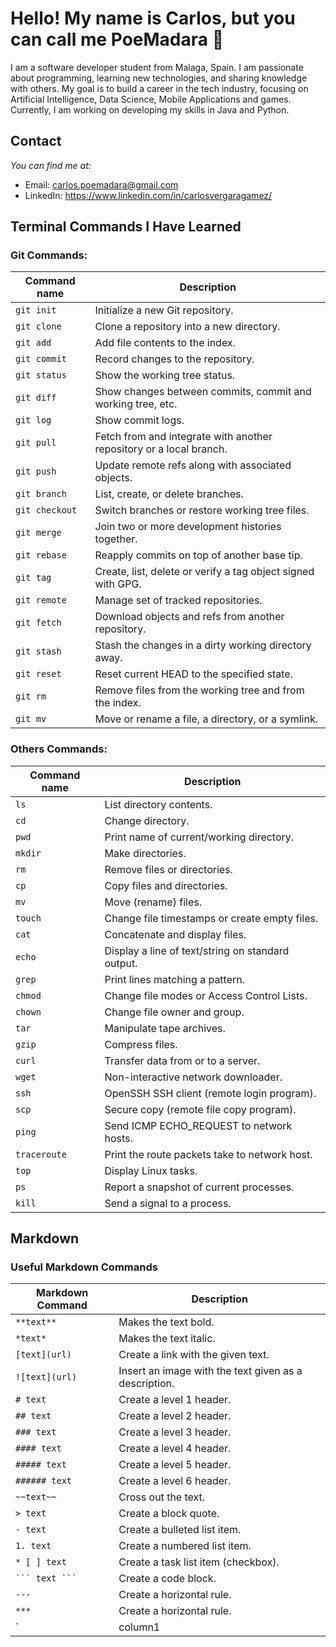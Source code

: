 # Hello! My name is Carlos, but you can call me PoeMadara 👋
I am a software developer student from Malaga, Spain. I am passionate about programming, learning new technologies, and sharing knowledge with others. My goal is to build a career in the tech industry, focusing on Artificial Intelligence, Data Science, Mobile Applications and games. Currently, I am working on developing my skills in Java and Python.

## Contact

*You can find me at:*

- Email: carlos.poemadara@gmail.com
- LinkedIn: https://www.linkedin.com/in/carlosvergaragamez/

## Terminal Commands I Have Learned

### Git Commands:

| Command name      | Description |
|-------------------|-------------|
| `git init`        | Initialize a new Git repository. |
| `git clone`       | Clone a repository into a new directory. |
| `git add`         | Add file contents to the index. |
| `git commit`      | Record changes to the repository. |
| `git status`      | Show the working tree status. |
| `git diff`        | Show changes between commits, commit and working tree, etc. |
| `git log`         | Show commit logs. |
| `git pull`        | Fetch from and integrate with another repository or a local branch. |
| `git push`        | Update remote refs along with associated objects. |
| `git branch`      | List, create, or delete branches. |
| `git checkout`    | Switch branches or restore working tree files. |
| `git merge`       | Join two or more development histories together. |
| `git rebase`      | Reapply commits on top of another base tip. |
| `git tag`         | Create, list, delete or verify a tag object signed with GPG. |
| `git remote`      | Manage set of tracked repositories. |
| `git fetch`       | Download objects and refs from another repository. |
| `git stash`       | Stash the changes in a dirty working directory away. |
| `git reset`       | Reset current HEAD to the specified state. |
| `git rm`          | Remove files from the working tree and from the index. |
| `git mv`          | Move or rename a file, a directory, or a symlink. |

### Others Commands:

| Command name | Description |
|--------------|-------------|
| `ls`         | List directory contents. |
| `cd`         | Change directory. |
| `pwd`        | Print name of current/working directory. |
| `mkdir`      | Make directories. |
| `rm`         | Remove files or directories. |
| `cp`         | Copy files and directories. |
| `mv`         | Move (rename) files. |
| `touch`      | Change file timestamps or create empty files. |
| `cat`        | Concatenate and display files. |
| `echo`       | Display a line of text/string on standard output. |
| `grep`       | Print lines matching a pattern. |
| `chmod`      | Change file modes or Access Control Lists. |
| `chown`      | Change file owner and group. |
| `tar`        | Manipulate tape archives. |
| `gzip`       | Compress files. |
| `curl`       | Transfer data from or to a server. |
| `wget`       | Non-interactive network downloader. |
| `ssh`        | OpenSSH SSH client (remote login program). |
| `scp`        | Secure copy (remote file copy program). |
| `ping`       | Send ICMP ECHO_REQUEST to network hosts. |
| `traceroute` | Print the route packets take to network host. |
| `top`        | Display Linux tasks. |
| `ps`         | Report a snapshot of current processes. |
| `kill`       | Send a signal to a process. |


## Markdown
### Useful Markdown Commands

| Markdown Command | Description |
|---|---|
| `**text**` | Makes the text bold. |
| `*text*` | Makes the text italic. |
| `[text](url)` | Create a link with the given text. |
| `![text](url)` | Insert an image with the text given as a description. |
| `# text` | Create a level 1 header. |
| `## text` | Create a level 2 header. |
| `### text` | Create a level 3 header. |
| `#### text` | Create a level 4 header. |
| `##### text` | Create a level 5 header. |
| `###### text` | Create a level 6 header. |
| `~~text~~` | Cross out the text. |
| `> text` | Create a block quote. |
| `- text` | Create a bulleted list item. |
| `1. text` | Create a numbered list item. |
| `* [ ] text` | Create a task list item (checkbox). |
| ` ``` text ``` ` | Create a code block. |
| `---` | Create a horizontal rule. |
| `***` | Create a horizontal rule. |
| `| column1 | column2 |` | Create a table. |

